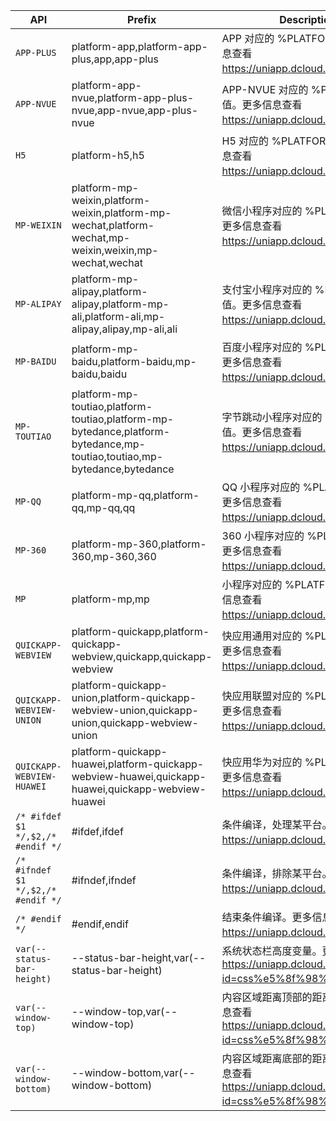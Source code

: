 |API|Prefix|Description|
|-|-|-|
|`APP-PLUS`|platform-app,platform-app-plus,app,app-plus|APP 对应的 %PLATFORM 值。更多信息查看 https://uniapp.dcloud.io/platform。|
|`APP-NVUE`|platform-app-nvue,platform-app-plus-nvue,app-nvue,app-plus-nvue|APP-NVUE 对应的 %PLATFORM 值。更多信息查看 https://uniapp.dcloud.io/platform。|
|`H5`|platform-h5,h5|H5 对应的 %PLATFORM 值。更多信息查看 https://uniapp.dcloud.io/platform。|
|`MP-WEIXIN`|platform-mp-weixin,platform-weixin,platform-mp-wechat,platform-wechat,mp-weixin,weixin,mp-wechat,wechat|微信小程序对应的 %PLATFORM 值。更多信息查看 https://uniapp.dcloud.io/platform。|
|`MP-ALIPAY`|platform-mp-alipay,platform-alipay,platform-mp-ali,platform-ali,mp-alipay,alipay,mp-ali,ali|支付宝小程序对应的 %PLATFORM 值。更多信息查看 https://uniapp.dcloud.io/platform。|
|`MP-BAIDU`|platform-mp-baidu,platform-baidu,mp-baidu,baidu|百度小程序对应的 %PLATFORM 值。更多信息查看 https://uniapp.dcloud.io/platform。|
|`MP-TOUTIAO`|platform-mp-toutiao,platform-toutiao,platform-mp-bytedance,platform-bytedance,mp-toutiao,toutiao,mp-bytedance,bytedance|字节跳动小程序对应的 %PLATFORM 值。更多信息查看 https://uniapp.dcloud.io/platform。|
|`MP-QQ`|platform-mp-qq,platform-qq,mp-qq,qq|QQ 小程序对应的 %PLATFORM 值。更多信息查看 https://uniapp.dcloud.io/platform。|
|`MP-360`|platform-mp-360,platform-360,mp-360,360|360 小程序对应的 %PLATFORM 值。更多信息查看 https://uniapp.dcloud.io/platform。|
|`MP`|platform-mp,mp|小程序对应的 %PLATFORM 值。更多信息查看 https://uniapp.dcloud.io/platform。|
|`QUICKAPP-WEBVIEW`|platform-quickapp,platform-quickapp-webview,quickapp,quickapp-webview|快应用通用对应的 %PLATFORM 值。更多信息查看 https://uniapp.dcloud.io/platform。|
|`QUICKAPP-WEBVIEW-UNION`|platform-quickapp-union,platform-quickapp-webview-union,quickapp-union,quickapp-webview-union|快应用联盟对应的 %PLATFORM 值。更多信息查看 https://uniapp.dcloud.io/platform。|
|`QUICKAPP-WEBVIEW-HUAWEI`|platform-quickapp-huawei,platform-quickapp-webview-huawei,quickapp-huawei,quickapp-webview-huawei|快应用华为对应的 %PLATFORM 值。更多信息查看 https://uniapp.dcloud.io/platform。|
|`/* #ifdef $1 */,$2,/* #endif */`|#ifdef,ifdef|条件编译，处理某平台。更多信息查看 https://uniapp.dcloud.io/platform。|
|`/* #ifndef $1 */,$2,/* #endif */`|#ifndef,ifndef|条件编译，排除某平台。更多信息查看 https://uniapp.dcloud.io/platform。|
|`/* #endif */`|#endif,endif|结束条件编译。更多信息查看 https://uniapp.dcloud.io/platform。|
|`var(--status-bar-height)`|--status-bar-height,var(--status-bar-height)|系统状态栏高度变量。更多信息查看 https://uniapp.dcloud.io/frame?id=css%e5%8f%98%e9%87%8f。|
|`var(--window-top)`|--window-top,var(--window-top)|内容区域距离顶部的距离变量。更多信息查看 https://uniapp.dcloud.io/frame?id=css%e5%8f%98%e9%87%8f。|
|`var(--window-bottom)`|--window-bottom,var(--window-bottom)|内容区域距离底部的距离变量。更多信息查看 https://uniapp.dcloud.io/frame?id=css%e5%8f%98%e9%87%8f。|
